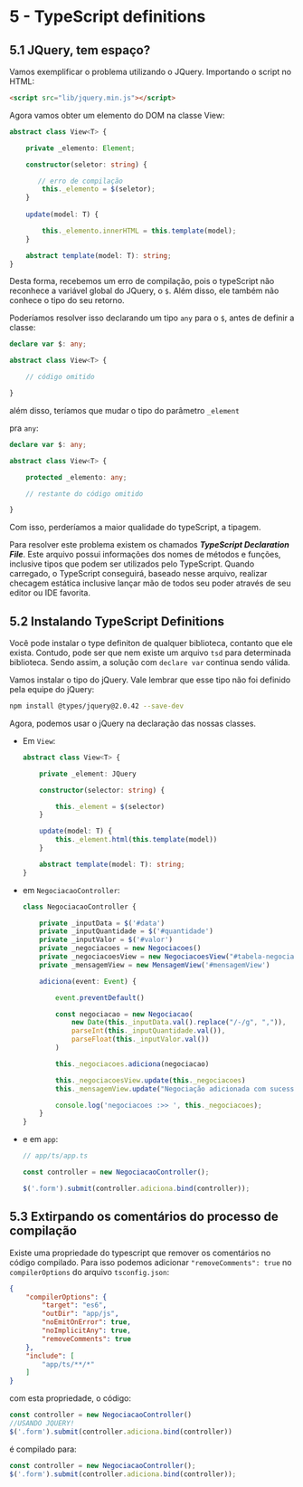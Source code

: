# 5 -  TypeScript definitions

## 5.1 JQuery, tem espaço?

Vamos exemplificar o problema utilizando o JQuery. Importando o script no HTML:

```html
<script src="lib/jquery.min.js"></script>
```

Agora vamos obter um elemento do DOM na classe View:

```ts
abstract class View<T> {

    private _elemento: Element;

    constructor(seletor: string) {

       // erro de compilação
        this._elemento = $(seletor);
    }
 
    update(model: T) {

        this._elemento.innerHTML = this.template(model);
    }

    abstract template(model: T): string;
}
```

Desta forma, recebemos um erro de compilação, pois o typeScript não reconhece a variável global do JQuery, o `$`. Além disso, ele também não conhece o tipo do seu retorno.

Poderíamos resolver isso declarando um tipo `any` para o `$`, antes de definir a classe:

```ts
declare var $: any;

abstract class View<T> {

    // código omitido

}
```

além disso, teríamos que mudar o tipo do parâmetro `_element`

pra `any`:
```ts
declare var $: any;

abstract class View<T> {

    protected _elemento: any;

    // restante do código omitido

}
```

Com isso, perderíamos a maior qualidade do typeScript, a tipagem.

Para resolver este problema existem os chamados ***TypeScript Declaration File***. Este arquivo possui informações dos nomes de métodos e funções, inclusive tipos que podem ser utilizados pelo TypeScript. Quando carregado, o TypeScript conseguirá, baseado nesse arquivo, realizar checagem estática inclusive lançar mão de todos seu poder através de seu editor ou IDE favorita. 

## 5.2 Instalando TypeScript Definitions

Você pode instalar o type definiton de qualquer biblioteca, contanto que ele exista. Contudo, pode ser que nem existe um arquivo `tsd` para determinada biblioteca. Sendo assim, a solução com `declare var` continua sendo válida. 

Vamos instalar o tipo do jQuery. Vale lembrar que esse tipo não foi definido pela equipe do jQuery:

```sh
npm install @types/jquery@2.0.42 --save-dev
```

Agora, podemos usar o jQuery na declaração das nossas classes.

- Em `View`:

    ```ts
    abstract class View<T> {

        private _element: JQuery

        constructor(selector: string) {

            this._element = $(selector)
        }

        update(model: T) {
            this._element.html(this.template(model))
        }

        abstract template(model: T): string;
    }
    ```
- em `NegociacaoController`:

    ```ts
    class NegociacaoController {

        private _inputData = $('#data')
        private _inputQuantidade = $('#quantidade')
        private _inputValor = $('#valor')
        private _negociacoes = new Negociacoes()
        private _negociacoesView = new NegociacoesView("#tabela-negociacoes")
        private _mensagemView = new MensagemView('#mensagemView')

        adiciona(event: Event) {

            event.preventDefault()

            const negociacao = new Negociacao(
                new Date(this._inputData.val().replace("/-/g", ",")),
                parseInt(this._inputQuantidade.val()),
                parseFloat(this._inputValor.val())
            )

            this._negociacoes.adiciona(negociacao)

            this._negociacoesView.update(this._negociacoes)
            this._mensagemView.update("Negociação adicionada com sucesso!")

            console.log('negociacoes :>> ', this._negociacoes);
        }
    }
    ```

- e em `app`:
    ```ts
    // app/ts/app.ts

    const controller = new NegociacaoController();

    $('.form').submit(controller.adiciona.bind(controller));
    ```


## 5.3 Extirpando os comentários do processo de compilação

Existe uma propriedade do typescript que remover os comentários no código compilado.
Para isso podemos adicionar `"removeComments": true` no `compilerOptions` do arquivo `tsconfig.json`:

```json
{
    "compilerOptions": {
        "target": "es6",
        "outDir": "app/js",
        "noEmitOnError": true,
        "noImplicitAny": true,
        "removeComments": true
    },
    "include": [
        "app/ts/**/*"
    ]
}
```

com esta propriedade, o código:

```ts
const controller = new NegociacaoController()
//USANDO JQUERY!
$('.form').submit(controller.adiciona.bind(controller))
```

é compilado para:

```js
const controller = new NegociacaoController();
$('.form').submit(controller.adiciona.bind(controller));
```
